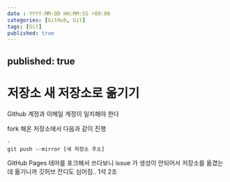 ```yaml
---
date : YYYY-MM-DD HH:MM:SS +09:00
categories: [GitHub, Git]
tags: [Git]
published: true
---
```

published: true
---

# 저장소 새 저장소로 옮기기
Github 계정과 이메일 계정이 일치해야 한다


fork 해온 저장소에서 다음과 같이 진행
```
-
git push --mirror [새 저장소 주소]
```

GitHub Pages 테마를 포크해서 쓰다보니 issue 가 생성이 안되어서
저장소를 옮겼는데
옮기니까 깃허브 잔디도 심어짐.. 1석 2조

